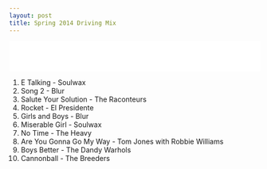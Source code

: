 ```yaml
---
layout: post
title: Spring 2014 Driving Mix
---
```


<iframe width="100%" height="60" src="//www.mixcloud.com/widget/iframe/?feed=http%3A%2F%2Fwww.mixcloud.com%2Fpwenzel%2Fspring-2014-driving-mix%2F&amp;mini=1&amp;embed_uuid=99d806fc-afbe-415b-a6da-0531523b994a&amp;replace=0&amp;hide_cover=1&amp;light=1&amp;hide_artwork=1&amp;embed_type=widget_standard&amp;hide_tracklist=1" frameborder="0"></iframe>

1. E Talking - Soulwax
2. Song 2 - Blur
3. Salute Your Solution - The Raconteurs
4. Rocket - El Presidente
5. Girls and Boys - Blur
6. Miserable Girl - Soulwax
7. No Time - The Heavy
8. Are You Gonna Go My Way - Tom Jones with Robbie Williams
9. Boys Better - The Dandy Warhols
10. Cannonball - The Breeders